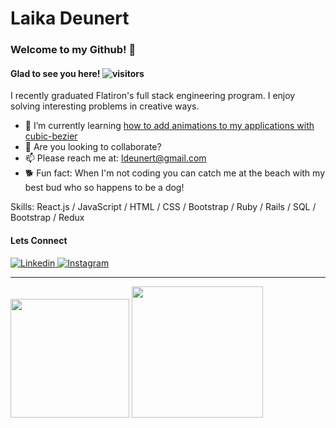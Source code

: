 # Laika Deunert

<!-- ![Jumbotron](https://github.com/laikaDe/laikaDeunert/blob/main/Adventure%20Script%20Facebook%20Cover%20(8).gif) -->

### Welcome to my Github! 👋

#### Glad to see you here!   ![visitors](https://visitor-badge.glitch.me/badge?page_id=${laikaDe}.${laikaDe})   

I recently graduated Flatiron's full stack engineering program. I enjoy solving interesting problems in creative ways. 

- 🌱 I’m currently learning [how to add animations to my applications with cubic-bezier](https://cubic-bezier.com/#.25,.1,.25,1)
- 👯 Are you looking to collaborate? 
- 📫 Please reach me at: ldeunert@gmail.com
- 🐕 Fun fact: When I'm not coding you can catch me at the beach with my best bud who so happens to be a dog!

Skills: React.js / JavaScript / HTML / CSS / Bootstrap / Ruby / Rails / SQL / Bootstrap / Redux

#### Lets Connect
<a href="https://www.linkedin.com/in/laika-deunert/">
  <img
    alt="Linkedin"
    src="https://img.shields.io/badge/LinkedIn-0077B5?style=for-the-badge&logo=linkedin&logoColor=white"
  />
</a>
<a href="https://www.instagram.com/laik_a/">
  <img
    alt="Instagram"
    src="https://img.shields.io/badge/Instagram-E4405F?style=for-the-badge&logo=instagram&logoColor=white"
  />
</a>

<hr>
<img height="190em" src="https://github-readme-stats.vercel.app/api?username=laikaDe&show_icons=true&hide_border=true&&count_private=true&include_all_commits=true" /> <img height="210em" src="https://github-readme-stats.vercel.app/api/top-langs/?username=laikaDe"/>

<!-- <hr>
